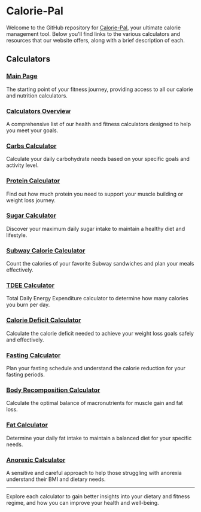 # Calorie-Pal

Welcome to the GitHub repository for [Calorie-Pal](https://calorie-pal.com), your ultimate calorie management tool. Below you'll find links to the various calculators and resources that our website offers, along with a brief description of each.

## Calculators

### [Main Page](https://calorie-pal.com)

The starting point of your fitness journey, providing access to all our calorie and nutrition calculators.

### [Calculators Overview](https://calorie-pal.com/calculators)

A comprehensive list of our health and fitness calculators designed to help you meet your goals.

### [Carbs Calculator](https://calorie-pal.com/carbs-calculator)

Calculate your daily carbohydrate needs based on your specific goals and activity level.

### [Protein Calculator](https://calorie-pal.com/protein-calculator)

Find out how much protein you need to support your muscle building or weight loss journey.

### [Sugar Calculator](https://calorie-pal.com/sugar-calculator)

Discover your maximum daily sugar intake to maintain a healthy diet and lifestyle.

### [Subway Calorie Calculator](https://calorie-pal.com/subway-calculator)

Count the calories of your favorite Subway sandwiches and plan your meals effectively.

### [TDEE Calculator](https://calorie-pal.com/tdee-calculator)

Total Daily Energy Expenditure calculator to determine how many calories you burn per day.

### [Calorie Deficit Calculator](https://calorie-pal.com/calorie-deficit-calculator)

Calculate the calorie deficit needed to achieve your weight loss goals safely and effectively.

### [Fasting Calculator](https://calorie-pal.com/fasting-calculator)

Plan your fasting schedule and understand the calorie reduction for your fasting periods.

### [Body Recomposition Calculator](https://calorie-pal.com/body-recomposition-calculator)

Calculate the optimal balance of macronutrients for muscle gain and fat loss.

### [Fat Calculator](https://calorie-pal.com/fat-calculator)

Determine your daily fat intake to maintain a balanced diet for your specific needs.

### [Anorexic Calculator](https://calorie-pal.com/anorexic-calculator)

A sensitive and careful approach to help those struggling with anorexia understand their BMI and dietary needs.

---

Explore each calculator to gain better insights into your dietary and fitness regime, and how you can improve your health and well-being.
